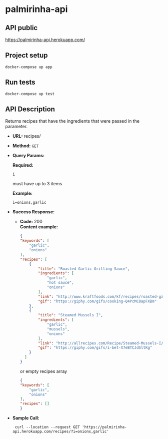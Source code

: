# palmirinha-api

## API public

https://palmirinha-api.herokuapp.com/


## Project setup


```
docker-compose up app
```

## Run tests

```
docker-compose up test
```

## API Description

Returns recipes that have the ingredients that were passed in the parameter.

- **URL:**
  recipes/

- **Method:**
  `GET`

- **Query Params:**

  **Required:**

  ```
  i
  ```
  must have up to 3 items

  **Example:**

  ```
  i=onions,garlic
  ```

- **Success Response:**

  - **Code:** 200 <br />
    **Content example:**

    ```json
    {
    "keywords": [
        "garlic",
        "onions"
    ],
    "recipes": [
        {
            "title": "Roasted Garlic Grilling Sauce",
            "ingredients": [
                "garlic",
                "hot sauce",
                "onions"
            ],
            "link": "http://www.kraftfoods.com/kf/recipes/roasted-garlic-grilling-sauce-56344.aspx",
            "gif": "https://giphy.com/gifs/cooking-Q4PcMC8apFXBm"
        },
        {
            "title": "Steamed Mussels I",
            "ingredients": [
                "garlic",
                "mussels",
                "onions"
            ],
            "link": "http://allrecipes.com/Recipe/Steamed-Mussels-I/Detail.aspx",
            "gif": "https://giphy.com/gifs/i-bet-X7eBTCJdSltKg"
        }
      ]
    }
    ```

    or empty recipes array

    ```json
    {
    "keywords": [
        "garlic",
        "onions"
    ],
    "recipes": []
    }
    ```

- **Sample Call:**
  ```
   curl --location --request GET 'https://palmirinha-api.herokuapp.com/recipes/?i=onions,garlic'
  ```
